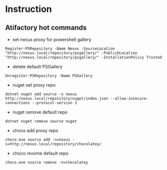 # Instruction

## Atifactory hot commands

- set nexus proxy for powershell gallery
```pwsh
Register-PSRepository -Name Nexus -SourceLocation "http://nexus.local/repository/psgallery/" -PublishLocation "http://nexus.local/repository/psgallery/" -InstallationPolicy Trusted
```

- delete default PSGallery 
```pwsh
Unregister-PSRepository -Name PSGallery
```

- nuget set proxy repo
```pwsh
dotnet nuget add source -n nexus http://nexus.local/repository/nuget/index.json --allow-insecure-connections --protocol-version 3
```

- nuget remove default repo
```pwsh
dotnet nuget remove source nuget
```

- choco add proxy repo
```pwsh
choco.exe source add -n=nexus -s=http://nexus.local/repository/chocolatey/
```
- choco revome default repo
```pwsh
choco.exe source remove -n=chocolatey
```
